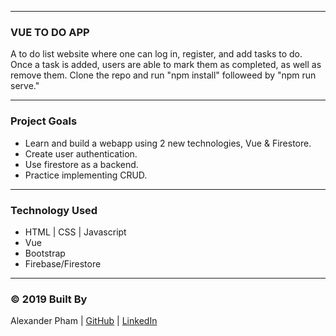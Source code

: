 
---
### VUE TO DO APP
A to do list website where one can log in, register, and add tasks to do. Once a task is added, users are able to mark them as completed, as well as remove them. Clone the repo and run "npm install" followeed by "npm run serve."

---
### Project Goals
* Learn and build a webapp using 2 new technologies, Vue & Firestore.
* Create user authentication.
* Use firestore as a backend.
* Practice implementing CRUD.

---
### Technology Used
* HTML | CSS | Javascript
* Vue
* Bootstrap
* Firebase/Firestore

---
### © 2019 Built By

Alexander Pham | [GitHub](https://github.com/925work) |  [LinkedIn](https://www.linkedin.com/in/alexanderpham626/)
